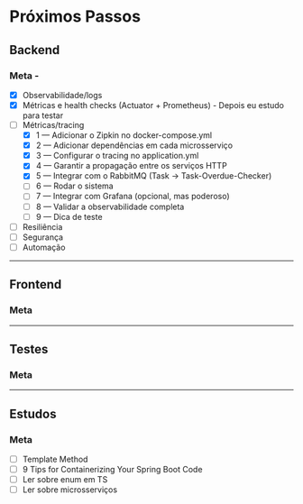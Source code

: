 # Próximos Passos

## Backend
### Meta - 
- [x] Observabilidade/logs
- [x] Métricas e health checks (Actuator + Prometheus) - Depois eu estudo para testar
- [ ] Métricas/tracing
    - [x] 1 — Adicionar o Zipkin no docker-compose.yml
    - [x] 2 — Adicionar dependências em cada microsserviço
    - [x] 3 — Configurar o tracing no application.yml
    - [x] 4 — Garantir a propagação entre os serviços HTTP
    - [x] 5 — Integrar com o RabbitMQ (Task → Task-Overdue-Checker)
    - [ ] 6 — Rodar o sistema
    - [ ] 7 — Integrar com Grafana (opcional, mas poderoso)
    - [ ] 8 — Validar a observabilidade completa
    - [ ] 9 — Dica de teste
- [ ] Resiliência
- [ ] Segurança
- [ ] Automação

---

## Frontend
### Meta

---

## Testes
### Meta


---

## Estudos
### Meta
- [ ] Template Method
- [ ] 9 Tips for Containerizing Your Spring Boot Code
- [ ] Ler sobre enum em TS
- [ ] Ler sobre microsserviços